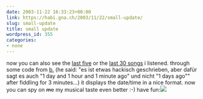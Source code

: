 ```yaml
---
date: 2003-11-22 16:33:23+00:00
link: https://habi.gna.ch/2003/11/22/small-update/
slug: small-update
title: small update
wordpress_id: 355
categories:
- none
---
```


now you can also see the [last five](https://habi.gna.ch/blog/ipod/lastfive.html) or the [last 30 songs](https://habi.gna.ch/blog/ipod/last30.html) i listened.
through some code from [b.](http://www.bernhardseefeld.ch/) (he said: "es ist etwas hackisch geschrieben, aber dafür sagt es auch "1 day and 1 hour and 1 minute ago" und nicht "1 days ago"" after fiddling for 3 minutes...) it displays the date/time in a nice format.
now you can spy on <strike>me</strike> my musical taste even better :-)
have fun:[![](https://habi.gna.ch/blog/images/blogtunes-tm.jpg)](https://habi.gna.ch/blog/images/blogtunes.jpg)
